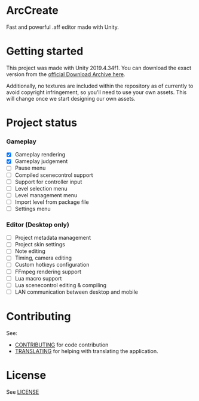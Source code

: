 # ArcCreate

Fast and powerful .aff editor made with Unity.

# Getting started

This project was made with Unity 2019.4.34f1. You can download the exact version from the [official Download Archive here](https://unity.com/releases/editor/archive).

Additionally, no textures are included within the repository as of currently to avoid copyright infringement, so you'll need to use your own assets. This will change once we start designing our own assets.

# Project status

### Gameplay
- [x] Gameplay rendering
- [x] Gameplay judgement
- [ ] Pause menu
- [ ] Compiled scenecontrol support
- [ ] Support for controller input
- [ ] Level selection menu
- [ ] Level management menu
- [ ] Import level from package file
- [ ] Settings menu

### Editor (Desktop only)
- [ ] Project metadata management
- [ ] Project skin settings
- [ ] Note editing
- [ ] Timing, camera editing
- [ ] Custom hotkeys configuration
- [ ] FFmpeg rendering support
- [ ] Lua macro support
- [ ] Lua scenecontrol editing & compiling
- [ ] LAN communication between desktop and mobile

# Contributing

See:
- [CONTRIBUTING](CONTRIBUTING.md) for code contribution
- [TRANSLATING](TRANSLATING.md) for helping with translating the application.

# License

See [LICENSE](LICENSE.md)
